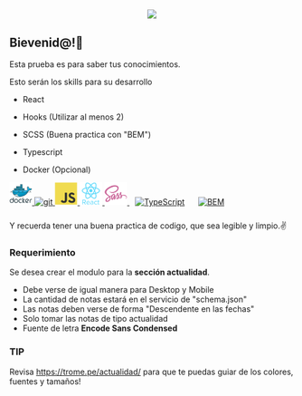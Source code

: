 <div align="center">
<a href="https://elcomercio.pe/" target="_blank" rel="noreferrer"> 
<img src="https://i.imgur.com/6rzSKUD.png" align="center" />
</a>
</div>  

## Bievenid@!👋

Esta prueba es para saber tus conocimientos.

Esto serán los skills para su desarrollo

- React  

- Hooks (Utilizar al menos 2)
  
- SCSS (Buena practica con "BEM")

- Typescript

- Docker (Opcional) 

<a href="https://www.docker.com/" target="_blank" rel="noreferrer"> <img src="https://raw.githubusercontent.com/devicons/devicon/master/icons/docker/docker-original-wordmark.svg" alt="docker" width="40" height="40"/> </a> <a href="https://git-scm.com/" target="_blank" rel="noreferrer"> <img src="https://www.vectorlogo.zone/logos/git-scm/git-scm-icon.svg" alt="git" width="40" height="40"/> </a> <a href="https://developer.mozilla.org/en-US/docs/Web/JavaScript" target="_blank" rel="noreferrer"> <img src="https://raw.githubusercontent.com/devicons/devicon/master/icons/javascript/javascript-original.svg" alt="javascript" width="40" height="40"/> </a> <a href="https://reactjs.org/" target="_blank" rel="noreferrer"> <img src="https://raw.githubusercontent.com/devicons/devicon/master/icons/react/react-original-wordmark.svg" alt="react" width="40" height="40"/> </a> <a href="https://sass-lang.com" target="_blank" rel="noreferrer"> <img src="https://raw.githubusercontent.com/devicons/devicon/master/icons/sass/sass-original.svg" alt="sass" width="40" height="40"/> </a> <a href="https://www.typescriptlang.org/" target="_blank"><img style="margin: 10px" src="https://profilinator.rishav.dev/skills-assets/typescript-original.svg" alt="TypeScript" height="50"></a> <a href="http://getbem.com/" target="_blank"><img style="margin: 10px" src="https://profilinator.rishav.dev/skills-assets/bem.svg" alt="BEM" height="50"></a>
  

Y recuerda tener una buena practica de codigo, que sea legible y limpio.✌️

### Requerimiento
Se desea crear el modulo para la <b>sección actualidad</b>.

- Debe verse de igual manera para Desktop y Mobile
- La cantidad de notas estará en el servicio de "schema.json"
- Las notas deben verse de forma "Descendente en las fechas"
- Solo tomar las notas de tipo actualidad
- Fuente de letra <b> Encode Sans Condensed </b>


### TIP
Revisa https://trome.pe/actualidad/ para que te puedas guiar de los colores, fuentes y tamaños!